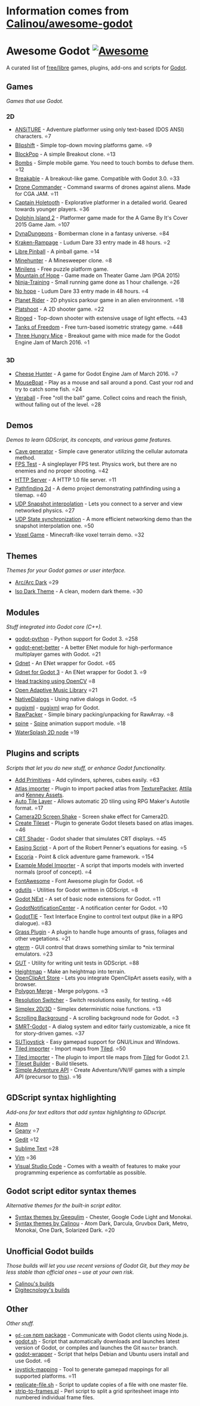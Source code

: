 # Information comes from [Calinou/awesome-godot](https://github.com/Calinou/awesome-godot)
# Awesome Godot [![Awesome](https://cdn.rawgit.com/sindresorhus/awesome/d7305f38d29fed78fa85652e3a63e154dd8e8829/media/badge.svg)](https://github.com/sindresorhus/awesome)

A curated list of [free/libre](https://gnu.org/philosophy/free-sw.html) games, plugins, add-ons and scripts for [Godot](https://godotengine.org).

## Games

*Games that use Godot.*

### 2D

- [ANSiTURE](https://github.com/w84death/ansiture) -  Adventure platformer using only text-based (DOS ANSI) characters. :star:7
- [Blipshift](https://github.com/wardsky/blipshift) - Simple top-down moving platforms game. :star:9
- [BlockPop](https://github.com/vnen/blockpop) - A simple Breakout clone. :star:13
- [Bombs](https://github.com/randyyaj/Bombs) - Simple mobile game. You need to touch bombs to defuse them. :star:12
- [Breakable](https://github.com/didier-v/breakable) - A breakout-like game. Compatible with Godot 3.0. :star:33
- [Drone Commander](https://github.com/securas/Drone_Commander) - Command swarms of drones against aliens. Made for CGA JAM. :star:11
- [Captain Holetooth](https://github.com/Hirnbix/captain-holetooth) - Explorative platformer in a detailed world. Geared towards younger players. :star:36
- [Dolphin Island 2](https://github.com/janmarcano/Dolphin-Island-2) - Platformer game made for the A Game By It's Cover 2015 Game Jam. :star:107
- [DynaDungeons](https://github.com/akien-mga/dynadungeons) - Bomberman clone in a fantasy universe. :star:84
- [Kraken-Rampage](https://github.com/randyyaj/Kraken-Rampage) - Ludum Dare 33 entry made in 48 hours. :star:2
- [Libre Pinball](https://github.com/Calinou/libre-pinball) - A pinball game. :star:14
- [Minehunter](https://github.com/genete/Minehunter) - A Minesweeper clone. :star:8
- [Minilens](http://kobuge-games.github.io/minilens/) - Free puzzle platform game.
- [Mountain of Hope](https://github.com/w84death/mountain-of-hope) - Game made on Theater Game Jam (PGA 2015)
- [Ninja-Training](https://github.com/KOBUGE-Games/Ninja-Training) - Small running game done as 1 hour challenge. :star:26
- [No hope](https://github.com/sergicollado/no_hope_LD33) - Ludum Dare 33 entry made in 48 hours. :star:4
- [Planet Rider](https://github.com/FEDE0D/Planet-Rider) - 2D physics parkour game in an alien environment. :star:18
- [Platshoot](https://github.com/Calinou/platshoot) - A 2D shooter game. :star:22
- [Ringed](https://github.com/KOBUGE-Games/ringed) - Top-down shooter with extensive usage of light effects. :star:43
- [Tanks of Freedom](https://github.com/w84death/Tanks-of-Freedom) - Free turn-based isometric strategy game. :star:448
- [Three Hungry Mice](https://github.com/delstuff/threeHungryMice) - Breakout game with mice made for the Godot Engine Jam of March 2016. :star:1

### 3D

- [Cheese Hunter](https://github.com/khairul169/cheese-hunter) - A game for Godot Engine Jam of March 2016. :star:7
- [MouseBoat](https://github.com/CowThing/MouseBoat) - Play as a mouse and sail around a pond. Cast your rod and try to catch some fish. :star:24
- [Veraball](https://github.com/Veraball/veraball) - Free "roll the ball" game. Collect coins and reach the finish, without falling out of the level. :star:28

## Demos

*Demos to learn GDScript, its concepts, and various game features.*

- [Cave generator](https://gitlab.com/TeddyDD/Godot-Cave-Generato) - Simple cave generator utilizing the cellular automata method.
- [FPS Test](https://github.com/Calinou/fps-test) - A singleplayer FPS test. Physics work, but there are no enemies and no proper shooting. :star:42
- [HTTP Server](https://github.com/KOBUGE-Games/godot-httpd) - A HTTP 1.0 file server. :star:11
- [Pathfinding 2d](https://github.com/FEDE0D/godot-pathfinding2d-demo) - A demo project demonstrating pathfinding using a tilemap. :star:40
- [UDP Snapshot interpolation](https://github.com/jrimclean/godot-snapshot-interpolation-demo) - Lets you connect to a server and view networked physics. :star:27
- [UDP State synchronization](https://github.com/jrimclean/godot-state-sync-demo) - A more efficient networking demo than the snapshot interpolation one. :star:50
- [Voxel Game](https://github.com/toger5/Godot-Voxel-Game-MineCraftClone) - Minecraft-like voxel terrain demo. :star:32

## Themes

*Themes for your Godot games or user interface.*

- [Arc/Arc Dark](https://github.com/Geequlim/godot-themes) :star:29
- [Iso Dark Theme](https://github.com/GalanCM/Iso-Themes) - A clean, modern dark theme. :star:30

## Modules

*Stuff integrated into Godot core (C++).*

- [godot-python](https://github.com/touilleMan/godot-python) - Python support for Godot 3. :star:258
- [godot-enet-better](https://github.com/Faless/godot-enet-better) - A better ENet module for high-performance multiplayer games with Godot. :star:21
- [Gdnet](https://github.com/jrimclean/gdnet) - An ENet wrapper for Godot. :star:65
- [Gdnet for Godot 3](https://github.com/PerduGames/gdnet3) - An ENet wrapper for Godot 3. :star:9
- [Head tracking using OpenCV](https://github.com/antarktikali/godot-opencv-gpu-perspective) :star:8
- [Open Adaptive Music Library](https://github.com/oamldev/oamlGodotModule) :star:21
- [NativeDialogs](https://github.com/GodotExplorer/NativeDialogs) - Using native dialogs in Godot. :star:5
- [pugixml](https://github.com/GodotExplorer/pugixml) - [pugixml](https://pugixml.org/) wrap for Godot.
- [RawPacker](https://github.com/jrimclean/rawpacker) - Simple binary packing/unpacking for RawArray. :star:8
- [spine](https://github.com/GodotExplorer/spine) - [Spine](http://esotericsoftware.com/) animation support module. :star:18
- [WaterSplash 2D node](https://github.com/laverneth/WaterSplash) :star:19

## Plugins and scripts

*Scripts that let you do new stuff, or enhance Godot functionality.*

- [Add Primitives](https://github.com/TheHX/add_primitives) - Add cylinders, spheres, cubes easily. :star:63
- [Atlas importer](https://github.com/Geequlim/godot-code/tree/master/addons/atlas_importer) - Plugin to import packed atlas from [TexturePacker](https://www.codeandweb.com/texturepacker), [Attila](https://github.com/r-lyeh/attila) and [Kenney Assets](https://kenney.nl/assets).
- [Auto Tile Layer](https://github.com/leezh/autotile) - Allows automatic 2D tiling using RPG Maker's Autotile format. :star:17
- [Camera2D Screen Shake](https://godotengine.org/qa/438/camera2d-screen-shake-extension) - Screen shake effect for Camera2D.
- [Create Tileset](https://github.com/vinod8990/godot_plugins) - Plugin to generate Godot tilesets based on atlas images. :star:46
- [CRT Shader](https://github.com/henriquelalves/SimpleGodotCRTShader) - Godot shader that simulates CRT displays. :star:45
- [Easing Script](https://github.com/impmja/godot-easing) - A port of the Robert Penner's equations for easing. :star:5
- [Escoria](https://github.com/godotengine/escoria) - Point & click adventure game framework. :star:154
- [Example Model Importer](https://github.com/TheHX/godot_examples) - A script that imports models with inverted normals (proof of concept). :star:4
- [FontAwesome](https://github.com/GodotExplorer/FontAwesome) - Font Awesome plugin for Godot. :star:6
- [gdutils](https://github.com/GodotExplorer/gdutils) - Utilities for Godot written in GDScript. :star:8
- [Godot NExt](https://github.com/willnationsdev/godot-next) - A set of basic node extensions for Godot. :star:11
- [GodotNotificationCenter](https://github.com/didier-v/GodotNotificationCenter) - A notification center for Godot. :star:10
- [GodotTIE](https://github.com/henriquelalves/GodotTIE) - Text Interface Engine to control text output (like in a RPG dialogue). :star:83
- [Grass Plugin](https://github.com/marcosbitetti/grass_plugin_4_godot) - A plugin to handle huge amounts of grass, foliages and other vegetations. :star:21
- [gterm](https://github.com/TeddyDD/gterm) - GUI control that draws something similar to \*nix terminal emulators. :star:23
- [GUT](https://github.com/bitwes/Gut) - Utility for writing unit tests in GDScript. :star:88
- [Heightmap](https://gist.github.com/TheHX/94a83dea1a0f932d5805) - Make an heightmap into terrain.
- [OpenClipArt Store](https://github.com/vinod8990/godot_plugins/tree/master/OpenClipArt_Store) - Lets you integrate OpenClipArt assets easily, with a browser.
- [Polygon Merge](https://github.com/ScyDev/Godot-Scripts) - Merge polygons. :star:3
- [Resolution Switcher](https://github.com/vinod8990/godot_plugins) - Switch resolutions easily, for testing. :star:46
- [Simplex 2D/3D](https://github.com/OvermindDL1/Godot-Helpers) - Simplex deterministic noise functions. :star:13
- [Scrolling Background](https://github.com/dploeger/godot-scrollingbackground) - A scrolling background node for Godot. :star:3
- [SMRT-Godot](https://github.com/brunosxs/SMRT-Godot) - A dialog system and editor fairly customizable, a nice fit for story-driven games. :star:37
- [SUTjoystick](https://gitlab.com/shine-upon-thee/joystick) - Easy gamepad support for GNU/Linux and Windows.
- [Tiled importer](https://github.com/MrGreenTea/GodotTiledImporter) - Import maps from [Tiled](http://mapeditor.org). :star:50
- [Tiled importer](https://github.com/Geequlim/godot-code/tree/master/addons/tiled_importer) - The plugin to import tile maps from [Tiled](http://www.mapeditor.org/) for Godot 2.1.
- [Tileset Builder](https://gist.github.com/Calinou/27e979ab0a35500c3381) - Build tilesets.
- [Simple Adventure API](https://github.com/Biarity/godot-adventure-api) - Create Adventure/VN/IF games with a simple API (precursor to [this](https://github.com/Biarity/Godot-Adventure-Framework)). :star:16

## GDScript syntax highlighting

*Add-ons for text editors that add syntax highlighting to GDscript.*

- [Atom](https://atom.io/packages/lang-gdscript)
- [Geany](https://github.com/haimat/GDScript-Geany) :star:7
- [Gedit](https://github.com/haimat/GDScript-gedit) :star:12
- [Sublime Text](https://github.com/beefsack/GDScript-sublime) :star:28
- [Vim](https://github.com/quabug/vim-gdscript) :star:36
- [Visual Studio Code](https://marketplace.visualstudio.com/items?itemName=geequlim.godot-tools) - Comes with a wealth of features to make your programming experience as comfortable as possible.

## Godot script editor syntax themes

*Alternative themes for the built-in script editor.*

- [Syntax themes by Geequlim](https://github.com/Geequlim/godot-themes/tree/master/syntax) - Chester, Google Code Light and Monokai.
- [Syntax themes by Calinou](https://github.com/Calinou/godot-syntax-themes) - Atom Dark, Darcula, Gruvbox Dark, Metro, Monokai, One Dark, Solarized Dark. :star:20

## Unofficial Godot builds

*Those builds will let you use recent versions of Godot Git, but they may be less stable than official ones – use at your own risk.*

- [Calinou's builds](https://godot.hugo.pro/)
- [Digitecnology's builds](http://godot3builds.digitecnology.com/)

## Other

*Other stuff.*

- [`gd-com` npm package](https://www.npmjs.com/package/gd-com) - Communicate with Godot clients using Node.js.
- [godot.sh](https://github.com/adolson/godot-stuff/blob/master/godot.sh) - Script that automatically downloads and launches latest version of Godot, or compiles and launches the Git `master` branch.
- [godot-wrapper](https://github.com/nsrosenqvist/godot-wrapper.git) - Script that helps Debian and Ubuntu users install and use Godot. :star:6
- [joystick-mapping](https://github.com/Hinsbart/joystick-mapping) - Tool to generate gamepad mappings for all supported platforms. :star:11
- [replicate-file.sh](https://github.com/adolson/godot-stuff/blob/master/replicate-file.sh) - Script to update copies of a file with one master file.
- [strip-to-frames.pl](https://github.com/adolson/godot-stuff/blob/master/strip-to-frames.pl) - Perl script to split a grid spritesheet image into numbered individual frame files.

